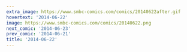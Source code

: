 ```yaml
---
extra_image: https://www.smbc-comics.com/comics/20140622after.gif
hovertext: '2014-06-22'
image: https://www.smbc-comics.com/comics/20140622.png
next_comic: '2014-06-23'
prev_comic: '2014-06-21'
title: '2014-06-22'
---
```



